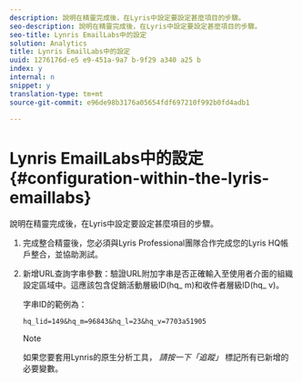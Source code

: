 ```yaml
---
description: 說明在精靈完成後，在Lyris中設定要設定甚麼項目的步驟。
seo-description: 說明在精靈完成後，在Lyris中設定要設定甚麼項目的步驟。
seo-title: Lynris EmailLabs中的設定
solution: Analytics
title: Lynris EmailLabs中的設定
uuid: 1276176d-e5 e9-451a-9a7 b-9f29 a340 a25 b
index: y
internal: n
snippet: y
translation-type: tm+mt
source-git-commit: e96de98b3176a05654fdf697210f992b0fd4adb1

---
```



# Lynris EmailLabs中的設定{#configuration-within-the-lyris-emaillabs}

說明在精靈完成後，在Lyris中設定要設定甚麼項目的步驟。

1. 完成整合精靈後，您必須與Lyris Professional團隊合作完成您的Lyris HQ帳戶整合，並協助測試。
1. 新增URL查詢字串參數：驗證URL附加字串是否正確輸入至使用者介面的組織設定區域中。這應該包含促銷活動層級ID(hq_ m)和收件者層級ID(hq_ v)。

   字串ID的範例為：

   ```
   hq_lid=149&hq_m=96843&hq_l=23&hq_v=7703a51905
   ```

   >[!NOTE]
   >
   >如果您要套用Lynris的原生分析工具， *請按一下「追蹤」* 標記所有已新增的必要變數。

